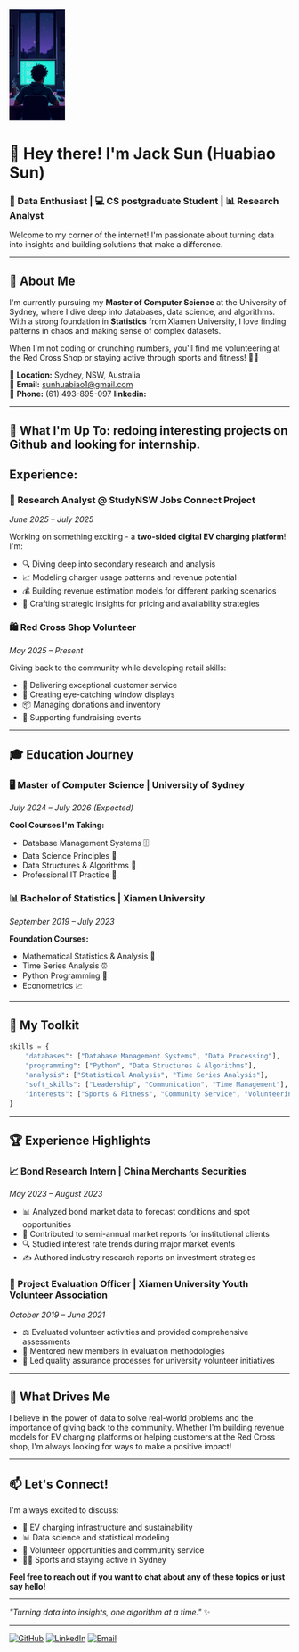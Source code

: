 <img src="web_pic1.jpg" width="100" height="200"/>

# 👋 Hey there! I'm Jack Sun (Huabiao Sun)

### 🚀 Data Enthusiast | 💻 CS postgraduate Student | 📊 Research Analyst

Welcome to my corner of the internet! I'm passionate about turning data into insights and building solutions that make a difference.

---

## 🌟 About Me

I'm currently pursuing my **Master of Computer Science** at the University of Sydney, where I dive deep into databases, data science, and algorithms. With a strong foundation in **Statistics** from Xiamen University, I love finding patterns in chaos and making sense of complex datasets.

When I'm not coding or crunching numbers, you'll find me volunteering at the Red Cross Shop or staying active through sports and fitness! 🏃‍♂️

📍 **Location:** Sydney, NSW, Australia  
📧 **Email:** sunhuabiao1@gmail.com  
📱 **Phone:** (61) 493-895-097
**linkedin:** 

---

## 💼 What I'm Up To: redoing interesting projects on  Github and looking for internship.
## Experience:
### 🔋 Research Analyst @ StudyNSW Jobs Connect Project
*June 2025 – July 2025*

Working on something exciting - a **two-sided digital EV charging platform**! I'm:
- 🔍 Diving deep into secondary research and analysis
- 📈 Modeling charger usage patterns and revenue potential
- 💰 Building revenue estimation models for different parking scenarios
- 🎯 Crafting strategic insights for pricing and availability strategies

### 🛍️ Red Cross Shop Volunteer
*May 2025 – Present*

Giving back to the community while developing retail skills:
- 🛒 Delivering exceptional customer service
- 🎨 Creating eye-catching window displays
- 📦 Managing donations and inventory
- 🎉 Supporting fundraising events

---

## 🎓 Education Journey

### 🖥️ Master of Computer Science | University of Sydney
*July 2024 – July 2026 (Expected)*

**Cool Courses I'm Taking:**
- Database Management Systems 🗄️
- Data Science Principles 🧪
- Data Structures & Algorithms 🌳
- Professional IT Practice 💼

### 📊 Bachelor of Statistics | Xiamen University
*September 2019 – July 2023*

**Foundation Courses:**
- Mathematical Statistics & Analysis 📐
- Time Series Analysis ⏰
- Python Programming 🐍
- Econometrics 📈

---

## 🔧 My Toolkit

```python
skills = {
    "databases": ["Database Management Systems", "Data Processing"],
    "programming": ["Python", "Data Structures & Algorithms"],
    "analysis": ["Statistical Analysis", "Time Series Analysis"],
    "soft_skills": ["Leadership", "Communication", "Time Management"],
    "interests": ["Sports & Fitness", "Community Service", "Volunteering"]
}
```

---

## 🏆 Experience Highlights

### 📈 Bond Research Intern | China Merchants Securities
*May 2023 – August 2023*

- 📊 Analyzed bond market data to forecast conditions and spot opportunities
- 📝 Contributed to semi-annual market reports for institutional clients
- 🔍 Studied interest rate trends during major market events
- ✍️ Authored industry research reports on investment strategies

### 🎯 Project Evaluation Officer | Xiamen University Youth Volunteer Association
*October 2019 – June 2021*

- ⚖️ Evaluated volunteer activities and provided comprehensive assessments
- 👥 Mentored new members in evaluation methodologies
- 🏅 Led quality assurance processes for university volunteer initiatives

---

## 🌱 What Drives Me

I believe in the power of data to solve real-world problems and the importance of giving back to the community. Whether I'm building revenue models for EV charging platforms or helping customers at the Red Cross shop, I'm always looking for ways to make a positive impact!

---

## 📫 Let's Connect!

I'm always excited to discuss:
- 🔋 EV charging infrastructure and sustainability
- 📊 Data science and statistical modeling
- 🤝 Volunteer opportunities and community service
- 🏃‍♂️ Sports and staying active in Sydney

**Feel free to reach out if you want to chat about any of these topics or just say hello!**

---

*"Turning data into insights, one algorithm at a time."* ✨

---

[![GitHub](https://img.shields.io/badge/GitHub-Follow-black?style=for-the-badge&logo=github)](https://github.com/yourusername)
[![LinkedIn](https://img.shields.io/badge/LinkedIn-Connect-blue?style=for-the-badge&logo=linkedin)](https://linkedin.com/in/yourprofile)
[![Email](https://img.shields.io/badge/Email-Contact-red?style=for-the-badge&logo=gmail)](mailto:sunhuabiao1@gmail.com)

